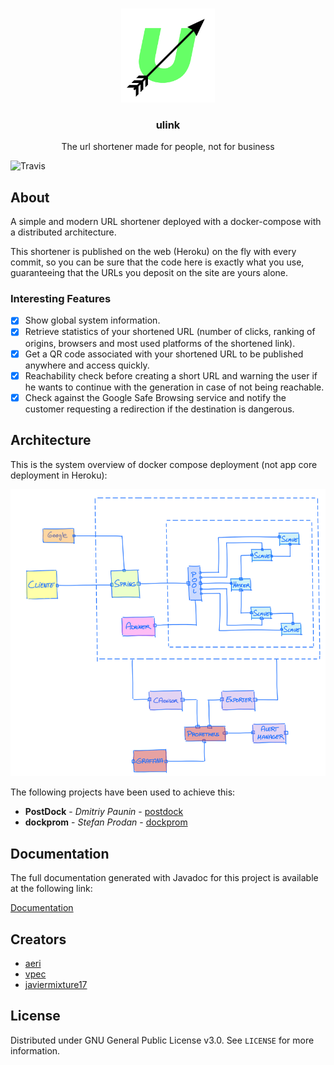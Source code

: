 
<!-- PROJECT LOGO -->
<br />
<p align="center">
    <img src="docs/img/logo.png" alt="Logo" width="150" height="150">
  </a>

  <h3 align="center">ulink</h3>

  <p align="center">
    The url shortener made for people, not for business
    <br />
  </p>
</p>


![Travis](https://api.travis-ci.com/aeri/ulink.svg?branch=master)


<!-- ABOUT THE PROJECT -->
## About

A simple and modern URL shortener deployed with a docker-compose with a distributed architecture.

This shortener is published on the web (Heroku) on the fly with every commit, so you can be sure that the code here is exactly what you use, guaranteeing that the URLs you deposit on the site are yours alone.

<!-- FEATURED -->
### Interesting Features

* [x] Show global system information. 
* [x] Retrieve statistics of your shortened URL (number of clicks, ranking of origins, browsers and most used platforms of the shortened link).
* [x] Get a QR code associated with your shortened URL to be published anywhere and access quickly.
* [x] Reachability check before creating a short URL and warning the user if he wants to continue with the generation in case of not being reachable.
* [x] Check against the Google Safe Browsing service and notify the customer requesting a redirection if the destination is dangerous.

<!-- ARCH -->
## Architecture

This is the system overview of docker compose deployment (not app core deployment in Heroku):

![Architecture](docs/img/arc.png)

The following projects have been used to achieve this:

* **PostDock** - *Dmitriy Paunin* - [postdock](https://github.com/paunin/PostDock)
* **dockprom** - *Stefan Prodan* - [dockprom](https://github.com/stefanprodan/dockprom)

## Documentation

The full documentation generated with Javadoc for this project is available at the following link:

[Documentation](https://aeri.github.io/ulink/)

<!-- CONTACT -->
## Creators

* [aeri](https://github.com/aeri)
* [vpec](https://github.com/vpec)
* [javiermixture17](https://github.com/javiermixture17)



<!-- LICENSE -->
## License

Distributed under GNU General Public License v3.0. See `LICENSE` for more information.
